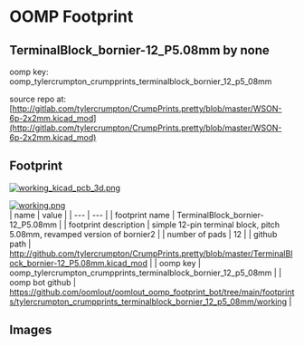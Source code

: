 # OOMP Footprint  
## TerminalBlock_bornier-12_P5.08mm  by none  
  
oomp key: oomp_tylercrumpton_crumpprints_terminalblock_bornier_12_p5_08mm  
  
source repo at: [http://gitlab.com/tylercrumpton/CrumpPrints.pretty/blob/master/WSON-6p-2x2mm.kicad_mod](http://gitlab.com/tylercrumpton/CrumpPrints.pretty/blob/master/WSON-6p-2x2mm.kicad_mod)  
## Footprint  
  
[![working_kicad_pcb_3d.png](working_kicad_pcb_3d_600.png)](working_kicad_pcb_3d.png)  
  
[![working.png](working_600.png)](working.png)  
| name | value | 
| --- | --- | 
| footprint name | TerminalBlock_bornier-12_P5.08mm | 
| footprint description | simple 12-pin terminal block, pitch 5.08mm, revamped version of bornier2 | 
| number of pads | 12 | 
| github path | http://github.com/tylercrumpton/CrumpPrints.pretty/blob/master/TerminalBlock_bornier-12_P5.08mm.kicad_mod | 
| oomp key | oomp_tylercrumpton_crumpprints_terminalblock_bornier_12_p5_08mm | 
| oomp bot github | https://github.com/oomlout/oomlout_oomp_footprint_bot/tree/main/footprints/tylercrumpton_crumpprints_terminalblock_bornier_12_p5_08mm/working | 
## Images  
